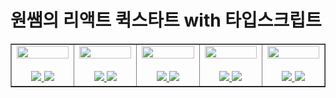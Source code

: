 # 원쌤의 리액트 퀵스타트 with 타입스크립트

<table border>
  <tbody>
    <tr>
      <td align="center" width="200px">
        <img width="100%" src="https://avatars.githubusercontent.com/u/113992260?v=4"  alt=""/><br />
        <br />
        <a href="https://github.com/quokka-eating-carrots">
          <img src="https://img.shields.io/badge/조민정-B5D9AD?style=flat-round&logo=GitHub&logoColor=black"/>
        </a>
        <a href="https://study-react-quickstart.netlify.app/">
          <img src="https://img.shields.io/badge/조민정-00C7B7?style=flat-round&logo=Netlify&logoColor=white"/>
        </a>
      </td>
      <td align="center" width="200px">
        <img width="100%" src="https://avatars.githubusercontent.com/u/106734517?v=4"  alt=""/><br />
        <br/>
        <a href="https://github.com/iziz9">
          <img src="https://img.shields.io/badge/강현주-6B8E23?style=flat-round&logo=GitHub&logoColor=white"/>
        </a>
        <a href="https://iziz9-react-quickstart.netlify.app/">
          <img src="https://img.shields.io/badge/강현주-00C7B7?style=flat-round&logo=Netlify&logoColor=white"/>
        </a>
      </td>
      <td align="center" width="200px">
        <img width="100%" src="https://avatars.githubusercontent.com/u/114797992?v=4"  alt=""/><br />
        <br/>
        <a href="https://github.com/HyunSooBae">
          <img src="https://img.shields.io/badge/배현수-006400?style=flat-round&logo=GitHub&logoColor=white"/>
        </a>
        <a href="https://hyunsoo-react-quickstart.netlify.app/">
          <img src="https://img.shields.io/badge/배현수-00C7B7?style=flat-round&logo=Netlify&logoColor=white"/>
        </a>
      </td>
      <td align="center" width="200px">
        <img width="100%" src="https://avatars.githubusercontent.com/u/48847034?v=4"  alt=""/><br />
        <br/>
        <a href="https://github.com/DavidOH77">
          <img src="https://img.shields.io/badge/오혜성-606060?style=flat-round&logo=GitHub&logoColor=white"/>
        </a>
        <a href="https://legendary-malabi-d83ff5.netlify.app/">
          <img src="https://img.shields.io/badge/오혜성-00C7B7?style=flat-round&logo=Netlify&logoColor=white"/>
        </a>
      </td>
      <td align="center" width="200px">
        <img width="100%" src="https://avatars.githubusercontent.com/u/79908684?v=4"  alt=""/><br />
        <br/>
        <a href="https://github.com/Jaeheon-So">
          <img src="https://img.shields.io/badge/소재헌-FF55B6?style=flat-round&logo=GitHub&logoColor=white"/>
        </a>
        <a href="https://sjh-react-ts-quickstart.netlify.app/">
          <img src="https://img.shields.io/badge/소재헌-00C7B7?style=flat-round&logo=Netlify&logoColor=white"/>
        </a>
      </td>
     </tr>
  </tbody>
</table>